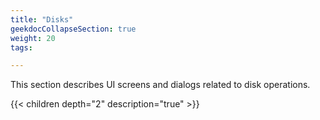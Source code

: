 ```yaml
---
title: "Disks"
geekdocCollapseSection: true
weight: 20
tags:

---
```


This section describes UI screens and dialogs related to disk operations.

{{< children depth="2" description="true" >}}